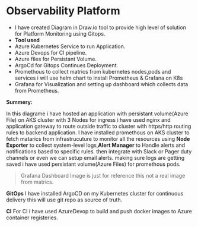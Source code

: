 # Observability Platform

* I have created Diagram in Draw.io tool to provide high level of solution for Platform Monitoring using Gitops.
* 
  **Tool used**
* Azure Kubernetes Service to run Application. 
* Azure Devops for CI pipeline.
* Azure files for Persistant Volume.
* ArgoCd for Gitops Continues Deployment.
* Promethous to collect matrics from kubernetes nodes,pods and services i will use helm chart to install Prometheus & Grafana on K8s
* Grafana for Visualization and setting up dashboard which collects data from Prometheus.

**Summery:**

In this diagrame i have hosted an application with persistant volume(Azure File) on AKS cluster with 3 Nodes for ingress i have used nginx and application gateway to route outside traffic to cluster with https/http routing rules to backend application.
I have installed promethous on AKS cluster to fetch matarics from infrastrucuture to monitor all the resources
using **Node Exporter** to collect system-level logs,**Alert Manager** to Handle alerts and notifications based to specific rules. then integrate with Slack or Pager duty channels or even we can setup email alerts.
making sure logs are getting saved i have used persistant volume(Azure Files) for promethous pods.
> Grafana Dashboard Image is just for reference this not a real image from matrics.

**GitOps** I have installed ArgoCD on my Kubernetes cluster for continuous delivery this will use git repo as source of truth.  

**CI** For CI i have used AzureDevop to build and push docker images to Azure container registeries.